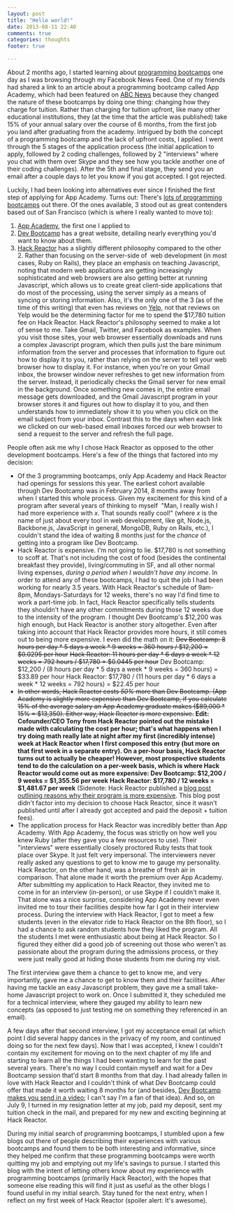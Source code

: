 ```yaml
---
layout: post
title: "Hello world!"
date: 2013-08-11 22:40
comments: true
categories: thoughts
footer: true

---
```



About 2 months ago, I started learning about [programming bootcamps](http://www.quora.com/Programming-Bootcamps) one day as I was browsing through my Facebook News Feed. One of my friends had shared a link to an article about a programming bootcamp called App Academy, which had been featured on [ABC News](http://abclocal.go.com/kgo/story?section=news/technology&amp;id=9120606) because they changed the nature of these bootcamps by doing one thing: changing how they charge for tuition. Rather than charging for tuition upfront, like many other educational institutions, they (at the time that the article was published) take 15% of your annual salary over the course of 6 months, from the first job you land after graduating from the academy. Intrigued by both the concept of a programming bootcamp and the lack of upfront costs, I applied. I went through the 5 stages of the application process (the initial application to apply, followed by 2 coding challenges, followed by 2 "interviews" where you chat with them over Skype and they see how you tackle another one of their coding challenges). After the 5th and final stage, they send you an email after a couple days to let you know if you got accepted. I got rejected.

Luckily, I had been looking into alternatives ever since I finished the first step of applying for App Academy. Turns out: There's [lots of programming bootcamps](http://bootcamper.io) out there. Of the ones available, 3 stood out as great contenders based out of San Francisco (which is where I really wanted to move to):

1.  [App Academy](http://appacademy.io), the first one I applied to
2.  [Dev Bootcamp](http://devbootcamp.com/learn-more/) has a great website, detailing nearly everything you'd want to know about them.
3.  [Hack Reactor](http://hackreactor.com/) has a slightly different philosophy compared to the other 2. Rather than focusing on the server-side of  web development (in most cases, Ruby on Rails), they place an emphasis on teaching Javascript, noting that modern web applications are getting increasingly sophisticated and web browsers are also getting better at running Javascript, which allows us to create great client-side applications that do most of the processing, using the server simply as a means of syncing or storing information. Also, it's the only one of the 3 (as of the time of this writing) that even has reviews on [Yelp](http://www.yelp.com/biz/hack-reactor-san-francisco), not that reviews on Yelp would be the determining factor for me to spend the $17,780 tuition fee on Hack Reactor.
Hack Reactor's philosophy seemed to make a lot of sense to me. Take Gmail, Twitter, and Facebook as examples. When you visit those sites, your web browser essentially downloads and runs a complex Javascript program, which then pulls just the bare minimum information from the server and processes that information to figure out how to display it to you, rather than relying on the server to tell your web browser how to display it. For instance, when you're on your Gmail inbox, the browser window never refreshes to get new information from the server. Instead, it periodically checks the Gmail server for new email in the background. Once something new comes in, the entire email message gets downloaded, and the Gmail Javascript program in your browser stores it and figures out how to display it to you, and then understands how to immediately show it to you when you click on the email subject from your inbox. Contrast this to the days when each link we clicked on our web-based email inboxes forced our web browser to send a request to the server and refresh the full page.

People often ask me why I chose Hack Reactor as opposed to the other development bootcamps. Here's a few of the things that factored into my decision:

*   Of the 3 programming bootcamps, only App Academy and Hack Reactor had openings for sessions this year. The earliest cohort available through Dev Bootcamp was in February 2014, 8 months away from when I started this whole process. Given my excitement for this kind of a program after several years of thinking to myself  "Man, I really wish I had more experience with _x_. That sounds really cool!" (where _x_ is the name of just about every tool in web development, like git, Node.js, Backbone.js, JavaScript in general, MongoDB, Ruby on Rails, etc.), I couldn't stand the idea of waiting 8 months just for the _chance_ of getting into a program like Dev Bootcamp.
*   Hack Reactor is expensive. I'm not going to lie. $17,780 is not something to scoff at. That's not including the cost of food (besides the continental breakfast they provide), living/commuting in SF, and all other normal living expenses, _during a period when I wouldn't have any income_. In order to attend any of these bootcamps, I had to quit the job I had been working for nearly 3.5 years. With Hack Reactor's schedule of 9am-8pm, Mondays-Saturdays for 12 weeks, there's no way I'd find time to work a part-time job. In fact, Hack Reactor specifically tells students they shouldn't have any other commitments during those 12 weeks due to the intensity of the program. I thought Dev Bootcamp's $12,200 was high enough, but Hack Reactor is another story altogether. Even after taking into account that Hack Reactor provides more hours, it still comes out to being more expensive. I even did the math on it:
<del>Dev Bootcamp: 8 hours per day * 5 days a week * 9 weeks = 360 hours / $12,200 = $0.0295 per hour</del>
<del> Hack Reactor: 11 hours per day * 6 days a week * 12 weeks = 792 hours / $17,780 = $0.0445 per hour</del>
Dev Bootcamp: $12,200 / (8 hours per day * 5 days a week * 9 weeks = 360 hours) = $33.89 per hour
Hack Reactor: $17,780 / (11 hours per day * 6 days a week * 12 weeks = 792 hours) = $22.45 per hour
*   <del>In other words, Hack Reactor costs _50%_ more than Dev Bootcamp. (App Academy is slightly more expensive than Dev Bootcamp, if you calculate 15% of the average salary an App Academy graduate makes ($89,000 * 15% = $13,350). Either way, Hack Reactor is more expensive.</del>
**Edit: Cofounder/CEO Tony from Hack Reactor pointed out the mistake I made with calculating the cost per hour; that's what happens when I try doing math really late at night after my first (incredibly intense) week at Hack Reactor when I first composed this entry (but more on that first week in a separate entry). On a per-hour basis, Hack Reactor turns out to actually be cheaper! However, most prospective students tend to do the calculation on a per-week basis, which is where Hack Reactor would come out as more expensive:
Dev Bootcamp: $12,200 / 9 weeks = $1,355.56 per week**
**Hack Reactor: $17,780 / 12 weeks = $1,481.67 per week**
(Sidenote: Hack Reactor published a [blog post outlining reasons why their program is more expensive](http://hackreactor.com/Programming+School%3A+Tuition+Costs+vs+Student+Resources). This blog post didn't factor into my decision to choose Hack Reactor, since it wasn't published until after I already got accepted and paid the deposit + tuition fees).
*   The application process for Hack Reactor was incredibly better than App Academy. With App Academy, the focus was strictly on how well you knew Ruby (after they gave you a few resources to use). Their "interviews" were essentially closely proctored Ruby tests that took place over Skype. It just felt very impersonal. The interviewers never really asked any questions to get to know me to gauge my personality. Hack Reactor, on the other hand, was a breathe of fresh air in comparison. That alone made it worth the premium over App Academy.
After submitting my application to Hack Reactor, they invited me to come in for an interview (in-person), or use Skype if I couldn't make it. That alone was a nice surprise, considering App Academy never even invited me to tour their facilities despite how far I got in their interview process. During the interview with Hack Reactor, I got to meet a few students (even in the elevator ride to Hack Reactor on the 8th floor), so I had a chance to ask random students how they liked the program. All the students I met were enthusiastic about being at Hack Reactor. So I figured they either did a good job of screening out those who weren't as passionate about the program during the admissions process, or they were just really good at hiding those students from me during my visit.

The first interview gave them a chance to get to know me, and very importantly, gave me a chance to get to know them and their facilities. After having me tackle an easy Javascript problem, they gave me a small take-home Javascript project to work on. Once I submitted it, they scheduled me for a technical interview, where they gauged my ability to learn new concepts (as opposed to just testing me on something they referenced in an email).

A few days after that second interview, I got my acceptance email (at which point I did several happy dances in the privacy of my room, and continued doing so for the next few days). Now that I was accepted, I knew I couldn't contain my excitement for moving on to the next chapter of my life and starting to learn all the things I had been wanting to learn for the past several years. There's no way I could contain myself and wait for a Dev Bootcamp session that'd start 8 months from that day. I had already fallen in love with Hack Reactor and I couldn't think of what Dev Bootcamp could offer that made it worth waiting 8 months for (and besides, [Dev Bootcamp makes you send in a video](http://fajitanachos.com/Dev-Bootcamp/); I can't say I'm a fan of that idea). And so, on July 9, I turned in my resignation letter at my job, paid my deposit, sent my tuition check in the mail, and prepared for my new and exciting beginning at Hack Reactor.

During my initial search of programming bootcamps, I stumbled upon a few blogs out there of people describing their experiences with various bootcamps and found them to be both interesting and informative, since they helped me confirm that these programming bootcamps were worth quitting my job and emptying out my life's savings to pursue. I started this blog with the intent of letting others know about my experience with programming bootcamps (primarily Hack Reactor), with the hopes that someone else reading this will find it just as useful as the other blogs I found useful in my initial search. Stay tuned for the next entry, when I reflect on my first week of Hack Reactor (spoiler alert: It's awesome).